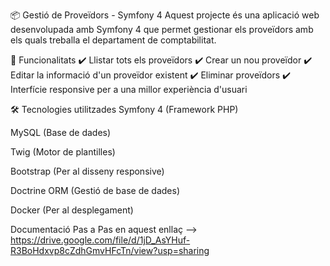 📦 Gestió de Proveïdors - Symfony 4
Aquest projecte és una aplicació web desenvolupada amb Symfony 4 que permet gestionar els proveïdors amb els quals treballa el departament de comptabilitat.

🚀 Funcionalitats
✔️ Llistar tots els proveïdors
✔️ Crear un nou proveïdor
✔️ Editar la informació d'un proveïdor existent
✔️ Eliminar proveïdors
✔️ Interfície responsive per a una millor experiència d'usuari

🛠️ Tecnologies utilitzades
Symfony 4 (Framework PHP)

MySQL (Base de dades)

Twig (Motor de plantilles)

Bootstrap (Per al disseny responsive)

Doctrine ORM (Gestió de base de dades)

Docker (Per al desplegament)

Documentació Pas a Pas en aquest enllaç -->
https://drive.google.com/file/d/1jD_AsYHuf-R3BoHdxvp8cZdhGmvHFcTn/view?usp=sharing
